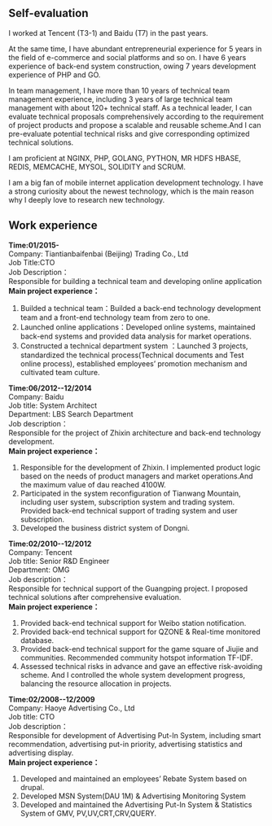 ## Self-evaluation

I worked at Tencent (T3-1) and Baidu (T7) in the past years. 

At the same time, I have abundant entrepreneurial experience for 5 years in the field of e-commerce and social platforms and so on. I have 6 years experience of back-end system construction, owing 7 years development experience of PHP and GO. 

In team management, I have more than 10 years of technical team management experience, including 3 years of large technical team management with about 120+ technical staff.
As a technical leader, I can evaluate  technical proposals comprehensively according to the requirement of project products and propose a scalable and reusable scheme.And I can pre-evaluate potential technical risks and give corresponding optimized technical solutions. 

I am proficient at NGINX, PHP, GOLANG, PYTHON, MR HDFS HBASE, REDIS, MEMCACHE, MYSOL, SOLIDITY and SCRUM.

I am a big fan of mobile internet application development technology. I have a strong curiosity about the newest technology, which is the main reason why I deeply love to research new technology.


## Work experience

**Time:01/2015-**<br>
Company: Tiantianbaifenbai (Beijing) Trading Co., Ltd<br>
Job Title:CTO<br>
Job Description：<br>
Responsible for building a technical team and developing online application<br>
**Main project experience：**
1. Builded a technical team：Builded a back-end technology development team and a front-end technology team from zero to one.
2. Launched online applications：Developed online systems,  maintained back-end systems and provided data analysis for market operations.
3. Constructed a technical department system ：Launched 3 projects, standardized the technical process(Technical documents and Test online process), established employees’ promotion mechanism and cultivated team culture.
  
  
  

**Time:06/2012--12/2014**<br>
Company: Baidu<br>
Job title: System Architect<br>
Department: LBS Search Department<br>
Job description：<br>
Responsible for the project of Zhixin architecture and back-end technology development.<br>
**Main project experience：**
1. Responsible for the development of Zhixin. I implemented product logic based on the needs of product managers and market operations.And the maximum value of dau reached 4100W.
2. Participated in the system reconfiguration of Tianwang Mountain, including user system, subscription system and trading system. Provided back-end technical support of trading system and user subscription.
3. Developed the business district system of Dongni.
  
  
  
**Time:02/2010--12/2012**<br>
Company: Tencent<br>
Job title: Senior R&D Engineer<br>
Department: OMG<br>
Job description：<br>
Responsible for technical support of the Guangping project. I proposed technical solutions after comprehensive evaluation. <br>
**Main project experience：**
1. Provided back-end technical support for Weibo station notification.
2. Provided back-end technical support for QZONE & Real-time monitored database.
3. Provided back-end technical support for the game square of Jiujie and communities. Recommended community hotspot information TF-IDF.
4. Assessed technical risks in advance and gave an effective risk-avoiding scheme. And I controlled the whole system development progress, balancing the resource allocation in projects.


**Time:02/2008--12/2009**<br>
Company: Haoye Advertising Co., Ltd<br>
Job title: CTO<br>
Job description：<br>
Responsible for development of Advertising Put-In System, including smart recommendation, advertising put-in priority, advertising statistics and advertising display.<br>
**Main project experience：**
1. Developed and maintained an employees’ Rebate System based on drupal.
2. Developed MSN System(DAU 1M) & Advertising Monitoring System
3. Developed and maintained the Advertising Put-In System & Statistics System of GMV, PV,UV,CRT,CRV,QUERY.


